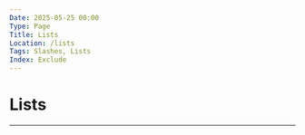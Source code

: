```yaml
---
Date: 2025-05-25 00:00
Type: Page
Title: Lists
Location: /lists
Tags: Slashes, Lists
Index: Exclude
---
```


# Lists

---
